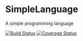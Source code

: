 # SimpleLanguage
A simple programming language

[![Build Status](https://travis-ci.com/gero3/SimpleLanguage.svg?branch=master)](https://travis-ci.com/gero3/SimpleLanguage)
[![Coverage Status](https://coveralls.io/repos/github/gero3/SimpleLanguage/badge.svg?branch=master)](https://coveralls.io/github/gero3/SimpleLanguage?branch=master)
